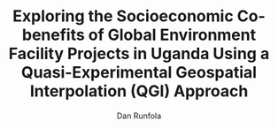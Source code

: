 ---
#Title of Linked Article
title: "Exploring the Socioeconomic Co-benefits of Global Environment Facility Projects in Uganda Using a Quasi-Experimental Geospatial Interpolation (QGI) Approach"

#A very (very!) short excerpt of your article.  No more than one sentence, optimally less than 10 words.
excerpt: "Leveraging a novel database on the geographic location of GEF project interventions in Uganda, this paper explores the impact of GEF projects on household assets in Uganda."

#URL of the article you're linking to:
link: https://www.mdpi.com/2071-1050/12/8/3225

#Summary image - shows up on searches
header:
  teaser: /assets/images/newsImages/sustainability-12-03225-g002.png

#Should be one or more of Vibrancy, Sustainability, and Security.
categories: Sustainability

#Tags.  Spaces delimit new tags. To see all current tags, type "/tags/" on the live website URL.
#Most news articles should be linked to a project via the project tag (though not necessarilly all)
tags: climate-change satellite-imagery peer-review ciep

#Type of Article (news, journal, or report)
artType: journal

#Author of the news article.  Authors must be added into the system, so if this is your first article
#Let us know.
author: Dan Runfola

otherAuthors: 
  - author: 
    - authorName: Audrey Way
    - authorLink: audreywayfall2018
  - author: 
    - authorName: Seth Goodman
    - authorLink: sethgoodmanfall2017


#Don't edit:
entryType: news
---